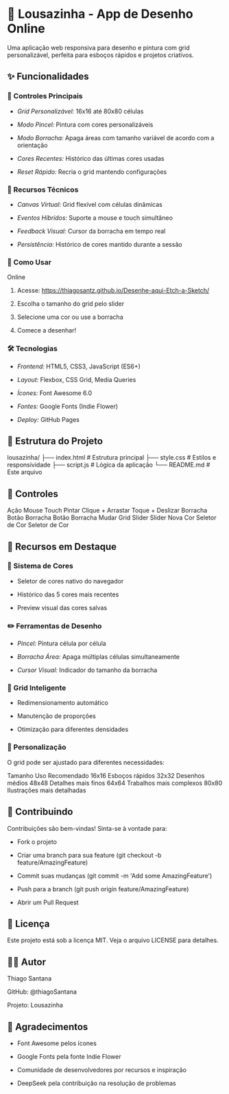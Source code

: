 # 🎨 Lousazinha - App de Desenho Online

Uma aplicação web responsiva para desenho e pintura com grid personalizável, perfeita para esboços rápidos e projetos criativos.

## ✨ Funcionalidades

### 🎯 Controles Principais
- *Grid Personalizável:* 16x16 até 80x80 células

- *Modo Pincel:* Pintura com cores personalizáveis

- *Modo Borracha:* Apaga áreas com tamanho variável de acordo com a orientação

- *Cores Recentes:* Histórico das últimas cores usadas

- *Reset Rápido:* Recria o grid mantendo configurações

### 🎨 Recursos Técnicos
- *Canvas Virtual:* Grid flexível com células dinâmicas

- *Eventos Híbridos:* Suporte a mouse e touch simultâneo

- *Feedback Visual:* Cursor da borracha em tempo real

- *Persistência:* Histórico de cores mantido durante a sessão

### 🚀 Como Usar
Online
1. Acesse: https://thiagosantz.github.io/Desenhe-aqui-Etch-a-Sketch/

2. Escolha o tamanho do grid pelo slider

3. Selecione uma cor ou use a borracha

4. Comece a desenhar!

### 🛠️ Tecnologias
- *Frontend:* HTML5, CSS3, JavaScript (ES6+)

- *Layout:* Flexbox, CSS Grid, Media Queries

- *Ícones:* Font Awesome 6.0

- *Fontes:* Google Fonts (Indie Flower)

- *Deploy:* GitHub Pages

## 📁 Estrutura do Projeto
lousazinha/
├── index.html          # Estrutura principal
├── style.css           # Estilos e responsividade
├── script.js           # Lógica da aplicação
└── README.md           # Este arquivo

## 🎯 Controles
Ação	    Mouse	            Touch
Pintar	    Clique + Arrastar	Toque + Deslizar
Borracha	Botão Borracha	    Botão Borracha
Mudar Grid	Slider	            Slider
Nova Cor	Seletor de Cor	    Seletor de Cor

## 🌟 Recursos em Destaque

### 🎨 Sistema de Cores
- Seletor de cores nativo do navegador

- Histórico das 5 cores mais recentes

- Preview visual das cores salvas

### ✏️ Ferramentas de Desenho
- *Pincel:* Pintura célula por célula

- *Borracha Área:* Apaga múltiplas células simultaneamente

- *Cursor Visual:* Indicador do tamanho da borracha

### 📐 Grid Inteligente
- Redimensionamento automático

- Manutenção de proporções

- Otimização para diferentes densidades

### 🔧 Personalização
O grid pode ser ajustado para diferentes necessidades:

Tamanho	Uso Recomendado
16x16	Esboços rápidos
32x32	Desenhos médios
48x48	Detalhes mais finos
64x64	Trabalhos  mais complexos
80x80	Ilustrações mais detalhadas

## 🤝 Contribuindo
Contribuições são bem-vindas! Sinta-se à vontade para:

- Fork o projeto

- Criar uma branch para sua feature (git checkout -b feature/AmazingFeature)

- Commit suas mudanças (git commit -m 'Add some AmazingFeature')

- Push para a branch (git push origin feature/AmazingFeature)

- Abrir um Pull Request

## 📄 Licença
Este projeto está sob a licença MIT. Veja o arquivo LICENSE para detalhes.

## 👨‍💻 Autor
Thiago Santana

GitHub: @thiagoSantana

Projeto: Lousazinha

## 🎉 Agradecimentos
- Font Awesome pelos ícones

- Google Fonts pela fonte Indie Flower

- Comunidade de desenvolvedores por recursos e inspiração

- DeepSeek pela contribuição na resolução de problemas

